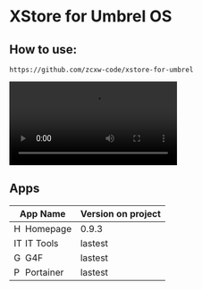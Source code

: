 # XStore for Umbrel OS

## How to use:

```text
https://github.com/zcxw-code/xstore-for-umbrel
```

<video controls src="https://user-images.githubusercontent.com/10330103/197889452-e5cd7e96-3233-4a09-b475-94b754adc7a3.mp4" title="Title"></video>

## Apps

| App Name                                                                                                                            | Version on project |
| ----------------------------------------------------------------------------------------------------------------------------------- | ------------------ |
| <img alt="Homepage" src="https://github.com/zcxw-code/xstore-for-umbrel-assets/raw/main/icons/homepage.svg" width="16"> Homepage    | 0.9.3              |
| <img alt="IT Tools" src="https://github.com/zcxw-code/xstore-for-umbrel-assets/raw/main/icons/it-tools.svg" width="16"> IT Tools    | lastest            |
| <img alt="G4F" src="https://github.com/zcxw-code/xstore-for-umbrel-assets/raw/main/icons/g4f.svg" width="16"> G4F                   | lastest            |
| <img alt="Portainer" src="https://github.com/zcxw-code/xstore-for-umbrel-assets/raw/main/icons/portainer.svg" width="16"> Portainer | lastest            |
